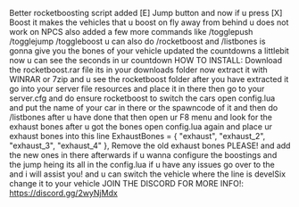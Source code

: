 Better rocketboosting script added [E] Jump button and now if u press [X] Boost it makes the vehicles that u boost on fly away from behind u does not work on NPCS also added a few more commands like /togglepush /togglejump /toggleboost u can also do /rocketboost and /listbones is gonna give you the bones of your vehicle updated the countdowns a littlebit now u can see the seconds in ur countdown HOW TO INSTALL: Download the rocketboost.rar file its in your downloads folder now extract it with WINRAR or 7zip and u see the rocketboost folder after you have extracted it go into your server file resources and place it in there then go to your server.cfg and do ensure rocketboost to switch the cars open config.lua and put the name of your car in there or the spawncode of it and then do /listbones after u have done that then open ur F8 menu and look for the exhaust bones after u got the bones open config.lua again and place ur exhaust bones into this line 
ExhaustBones = { "exhaust", "exhaust_2", "exhaust_3", "exhaust_4" }, 
 Remove the old exhaust bones PLEASE! and add the new ones in there afterwards if u wanna configure the boostings and the jump heing its all in the config.lua if u have any issues go over to the and i will assist you! and u can switch the vehicle where the line is develSix change it to your vehicle JOIN THE DISCORD FOR MORE INFO!: https://discord.gg/2wyNjMdx
